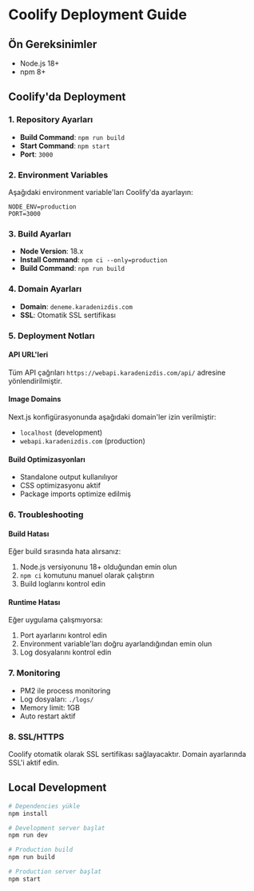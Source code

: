 # Coolify Deployment Guide

## Ön Gereksinimler

- Node.js 18+ 
- npm 8+

## Coolify'da Deployment

### 1. Repository Ayarları
- **Build Command**: `npm run build`
- **Start Command**: `npm start`
- **Port**: `3000`

### 2. Environment Variables
Aşağıdaki environment variable'ları Coolify'da ayarlayın:

```
NODE_ENV=production
PORT=3000
```

### 3. Build Ayarları
- **Node Version**: 18.x
- **Install Command**: `npm ci --only=production`
- **Build Command**: `npm run build`

### 4. Domain Ayarları
- **Domain**: `deneme.karadenizdis.com`
- **SSL**: Otomatik SSL sertifikası

### 5. Deployment Notları

#### API URL'leri
Tüm API çağrıları `https://webapi.karadenizdis.com/api/` adresine yönlendirilmiştir.

#### Image Domains
Next.js konfigürasyonunda aşağıdaki domain'ler izin verilmiştir:
- `localhost` (development)
- `webapi.karadenizdis.com` (production)

#### Build Optimizasyonları
- Standalone output kullanılıyor
- CSS optimizasyonu aktif
- Package imports optimize edilmiş

### 6. Troubleshooting

#### Build Hatası
Eğer build sırasında hata alırsanız:
1. Node.js versiyonunu 18+ olduğundan emin olun
2. `npm ci` komutunu manuel olarak çalıştırın
3. Build loglarını kontrol edin

#### Runtime Hatası
Eğer uygulama çalışmıyorsa:
1. Port ayarlarını kontrol edin
2. Environment variable'ları doğru ayarlandığından emin olun
3. Log dosyalarını kontrol edin

### 7. Monitoring
- PM2 ile process monitoring
- Log dosyaları: `./logs/`
- Memory limit: 1GB
- Auto restart aktif

### 8. SSL/HTTPS
Coolify otomatik olarak SSL sertifikası sağlayacaktır. Domain ayarlarında SSL'i aktif edin.

## Local Development

```bash
# Dependencies yükle
npm install

# Development server başlat
npm run dev

# Production build
npm run build

# Production server başlat
npm start
``` 
